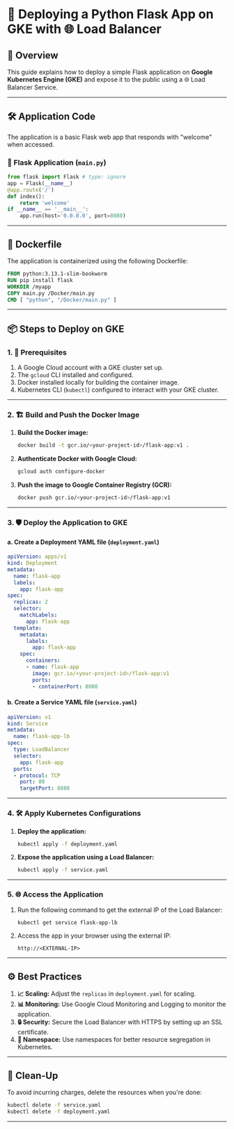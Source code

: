 
# 🚀 Deploying a Python Flask App on GKE with 🌐 Load Balancer

## 📝 Overview

This guide explains how to deploy a simple Flask application on **Google Kubernetes Engine (GKE)** and expose it to the public using a 🌐 Load Balancer Service. 

---

## 🛠️ Application Code

The application is a basic Flask web app that responds with "welcome" when accessed.

### 🐍 Flask Application (`main.py`)

```python
from flask import Flask # type: ignore
app = Flask(__name__)
@app.route('/')
def index():
    return 'welcome'
if __name__ == '__main__':
    app.run(host='0.0.0.0', port=8080)
```

---

## 🐳 Dockerfile

The application is containerized using the following Dockerfile:

```Dockerfile
FROM python:3.13.1-slim-bookworm
RUN pip install flask
WORKDIR /myapp
COPY main.py /Docker/main.py
CMD [ "python", "/Docker/main.py" ]
```

---

## 📦 Steps to Deploy on GKE

### 1. 🔑 Prerequisites

1. A Google Cloud account with a GKE cluster set up.
2. The `gcloud` CLI installed and configured.
3. Docker installed locally for building the container image.
4. Kubernetes CLI (`kubectl`) configured to interact with your GKE cluster.

---

### 2. 🏗️ Build and Push the Docker Image

1. **Build the Docker image:**
   ```bash
   docker build -t gcr.io/<your-project-id>/flask-app:v1 .
   ```

2. **Authenticate Docker with Google Cloud:**
   ```bash
   gcloud auth configure-docker
   ```

3. **Push the image to Google Container Registry (GCR):**
   ```bash
   docker push gcr.io/<your-project-id>/flask-app:v1
   ```

---

### 3. 🛡️ Deploy the Application to GKE

#### a. Create a Deployment YAML file (`deployment.yaml`)
```yaml
apiVersion: apps/v1
kind: Deployment
metadata:
  name: flask-app
  labels:
    app: flask-app
spec:
  replicas: 2
  selector:
    matchLabels:
      app: flask-app
  template:
    metadata:
      labels:
        app: flask-app
    spec:
      containers:
      - name: flask-app
        image: gcr.io/<your-project-id>/flask-app:v1
        ports:
        - containerPort: 8080
```

#### b. Create a Service YAML file (`service.yaml`)
```yaml
apiVersion: v1
kind: Service
metadata:
  name: flask-app-lb
spec:
  type: LoadBalancer
  selector:
    app: flask-app
  ports:
  - protocol: TCP
    port: 80
    targetPort: 8080
```

---

### 4. 🛠️ Apply Kubernetes Configurations

1. **Deploy the application:**
   ```bash
   kubectl apply -f deployment.yaml
   ```

2. **Expose the application using a Load Balancer:**
   ```bash
   kubectl apply -f service.yaml
   ```

---

### 5. 🌐 Access the Application

1. Run the following command to get the external IP of the Load Balancer:
   ```bash
   kubectl get service flask-app-lb
   ```

2. Access the app in your browser using the external IP:
   ```
   http://<EXTERNAL-IP>
   ```

---

## ⚙️ Best Practices

1. **📈 Scaling:** Adjust the `replicas` in `deployment.yaml` for scaling.
2. **📊 Monitoring:** Use Google Cloud Monitoring and Logging to monitor the application.
3. **🔒 Security:** Secure the Load Balancer with HTTPS by setting up an SSL certificate.
4. **📂 Namespace:** Use namespaces for better resource segregation in Kubernetes.

---

## 🧹 Clean-Up

To avoid incurring charges, delete the resources when you're done:
```bash
kubectl delete -f service.yaml
kubectl delete -f deployment.yaml
```

---

